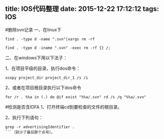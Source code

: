 title: IOS代码整理
date: 2015-12-22 17:12:12
tags:	IOS
---

#删除svn记录
一、在linux下  
```
find . -type d -name ".svn"|xargs rm -rf
```
```
find . -type d -iname ".svn" -exec rm -rf {} /;  
```

二、在windows下用以下法子：

1、在项目平级的目录，执行dos命令： 
```
xcopy project_dir project_dir_1 /s /i
```

2、或者在项目根目录执行以下dos命令 
```
for /r . %%a in (.) do @if exist "%%a/.svn" rd /s /q "%%a/.svn"
```

#检测是否含IDFA
1、打开终端cd到要检查的文件的根目录。

2、执行下列语句：
```
grep -r advertisingIdentifier .   
```（别少了最后那个点号）。